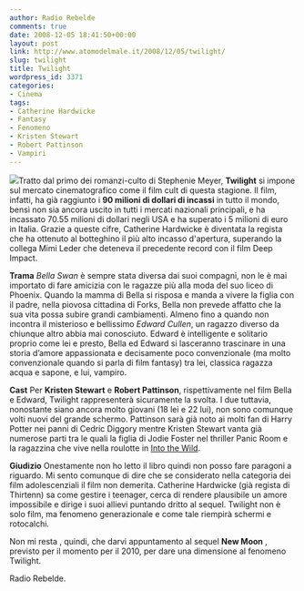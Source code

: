 ```yaml
---
author: Radio Rebelde
comments: true
date: 2008-12-05 18:41:50+00:00
layout: post
link: http://www.atomodelmale.it/2008/12/05/twilight/
slug: twilight
title: Twilight
wordpress_id: 3371
categories:
- Cinema
tags:
- Catherine Hardwicke
- Fantasy
- Fenomeno
- Kristen Stewart
- Robert Pattinson
- Vampiri
---
```


![](http://www.atomodelmale.it/wp-content/uploads/2008/12/twilight-01-212x300.jpg)Tratto dal primo dei romanzi-culto di Stephenie Meyer, **Twilight** si impone sul mercato cinematografico come il film cult di questa stagione.
Il film, infatti, ha già raggiunto i **90 milioni di dollari di incassi** in tutto il mondo, bensì non sia ancora uscito in tutti i mercati nazionali principali, e ha incassato 70.55 milioni di dollari negli USA e ha superato i 5 milioni di euro in Italia. Grazie a queste cifre, Catherine Hardwicke è diventata la regista che ha ottenuto al botteghino il più alto incasso d'apertura, superando la collega Mimi Leder che deteneva il precedente record con il film Deep Impact.

**Trama**
_Bella Swan_ è sempre stata diversa dai suoi compagni, non le è mai importato di fare amicizia con le ragazze più alla moda del suo liceo di Phoenix. Quando la mamma di Bella si risposa e manda a vivere la figlia con il padre, nella piovosa cittadina di Forks, Bella non prevede affatto che la sua vita possa subire grandi cambiamenti. Almeno fino a quando non incontra il misterioso e bellissimo _Edward Cullen_, un ragazzo diverso da chiunque altro abbia mai conosciuto. Edward è intelligente e solitario proprio come lei e presto, Bella ed Edward si lasceranno trascinare in una storia d’amore appassionata e decisamente poco convenzionale (ma molto convenzionale quando si parla di film fantasy) tra lei, classica ragazza acqua e sapone, e lui, vampiro.<!-- more -->

**Cast**
Per **Kristen Stewart** e **Robert Pattinson**, rispettivamente nel film Bella e Edward,  Twilight rappresenterà sicuramente la svolta. I due tuttavia, nonostante siano ancora molto giovani (18 lei e 22 lui), non sono comunque volti nuovi del grande schermo. Pattinson sarà già noto ai molti fan di Harry Potter nei panni di Cedric Diggory mentre Kristen Stewart vanta già numerose parti tra le quali la figlia di Jodie Foster  nel thriller Panic  Room e la ragazzina che vive nella roulotte in [Into the Wild](http://www.atomodelmale.it/2008/02/18/into-the-wild/).

**Giudizio**
Onestamente non ho letto il libro quindi non posso fare paragoni a riguardo. Mi sento comunque di dire che se considerato nella categoria dei film adolescenziali il film non demerita.
Catherine Hardwicke (già regista di Thirtenn)  sa come gestire i teenager, cerca di rendere plausibile un amore impossibile e dirige i suoi allievi puntando dritto al sequel. Twilight non è solo film, ma fenomeno generazionale e come tale riempirà schermi e rotocalchi.

Non mi resta , quindi, che darvi appuntamento al sequel  **New Moon** , previsto per il momento per il 2010, per  dare una dimensione al fenomeno Twilight.

Radio Rebelde.
